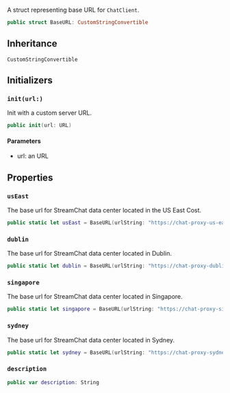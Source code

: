 
A struct representing base URL for `ChatClient`.

``` swift
public struct BaseURL: CustomStringConvertible 
```

## Inheritance

`CustomStringConvertible`

## Initializers

### `init(url:)`

Init with a custom server URL.

``` swift
public init(url: URL) 
```

#### Parameters

  - url: an URL

## Properties

### `usEast`

The base url for StreamChat data center located in the US East Cost.

``` swift
public static let usEast = BaseURL(urlString: "https://chat-proxy-us-east.stream-io-api.com/")!
```

### `dublin`

The base url for StreamChat data center located in Dublin.

``` swift
public static let dublin = BaseURL(urlString: "https://chat-proxy-dublin.stream-io-api.com/")!
```

### `singapore`

The base url for StreamChat data center located in Singapore.

``` swift
public static let singapore = BaseURL(urlString: "https://chat-proxy-singapore.stream-io-api.com/")!
```

### `sydney`

The base url for StreamChat data center located in Sydney.

``` swift
public static let sydney = BaseURL(urlString: "https://chat-proxy-sydney.stream-io-api.com/")!
```

### `description`

``` swift
public var description: String 
```
